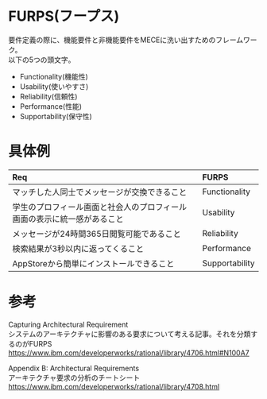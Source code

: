# FURPS(フープス)

要件定義の際に、機能要件と非機能要件をMECEに洗い出すためのフレームワーク。  
以下の5つの頭文字。  
* Functionality(機能性)  
* Usability(使いやすさ)  
* Reliability(信頼性)  
* Performance(性能)  
* Supportability(保守性)  


# 具体例
|Req        |FURPS      |  
|:----------|:----------|  
|マッチした人同士でメッセージが交換できること|Functionality|  
|学生のプロフィール画面と社会人のプロフィール画面の表示に統一感があること|Usability|  
|メッセージが24時間365日閲覧可能であること|Reliability|  
|検索結果が3秒以内に返ってくること|Performance|  
|AppStoreから簡単にインストールできること|Supportability|  


# 参考
Capturing Architectural Requirement  
システムのアーキテクチャに影響のある要求について考える記事。それを分類するのがFURPS  
https://www.ibm.com/developerworks/rational/library/4706.html#N100A7  

Appendix B: Architectural Requirements  
アーキテクチャ要求の分析のチートシート  
https://www.ibm.com/developerworks/rational/library/4708.html  
